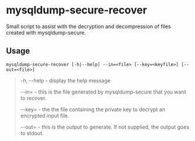 # mysqldump-secure-recover
Small script to assist with the decryption and decompression of files created with mysqldump-secure.

## Usage

`mysqldump-secure-recover [-h|--help] --in=<file> [--key=<keyfile>] [--out=<file>]`

> -h, --help - display the help message
>
> --in=<file> - this is the file generated by mysqldump-secure that you want to recover.
>
> --key=<file> - the the file containing the private key to decrypt an encrypted input file.
>
> --out=<file> - this is the output to generate. If not supplied, the output goes to stdout.

